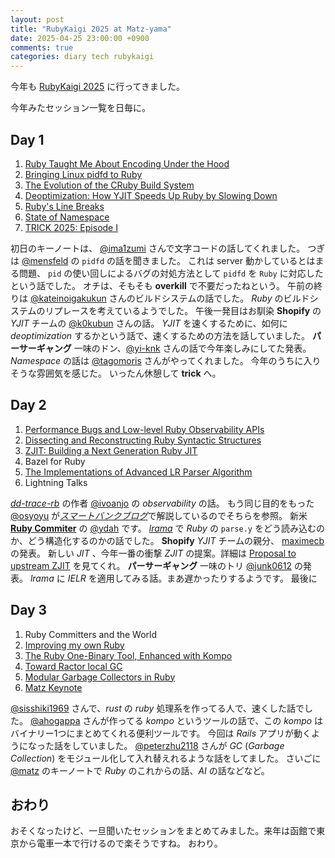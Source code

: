 ```yaml
---
layout: post
title: "RubyKaigi 2025 at Matz-yama"
date: 2025-04-25 23:00:00 +0900
comments: true
categories: diary tech rubykaigi
---
```


今年も [RubyKaigi 2025](https://rubykaigi.org/2025) に行ってきました。

今年みたセッション一覧を日毎に。

## Day 1

1. [Ruby Taught Me About Encoding Under the Hood](https://speakerdeck.com/ima1zumi/ruby-taught-me-about-under-the-hood)
1. [Bringing Linux pidfd to Ruby](https://mensfeld.github.io/bringing_linux_pidfd_to_ruby/)
1. [The Evolution of the CRuby Build System](https://speakerdeck.com/kateinoigakukun/the-evolution-of-the-cruby-build-system)
1. [Deoptimization: How YJIT Speeds Up Ruby by Slowing Down](https://speakerdeck.com/k0kubun/rubykaigi-2025)
1. [Ruby's Line Breaks](https://speakerdeck.com/yui_knk/rubys-line-breaks)
1. [State of Namespace](https://speakerdeck.com/tagomoris/state-of-namespace)
1. [TRICK 2025: Episode I](https://github.com/tric/trick2025)

初日のキーノートは、 [@ima1zumi](https://github.com/ima1zumi) さんで文字コードの話してくれました。
つぎは [@mensfeld](https://github.com/mensfeld) の `pidfd` の話を聞きました。
これは server 動かしているとはまる問題、 `pid` の使い回しによるバグの対処方法として `pidfd` を `Ruby` に対応したという話でした。
オチは、そもそも **overkill** で不要だったねという。
午前の終りは [@kateinoigakukun](https://github.com/kateinoigakukun) さんのビルドシステムの話でした。 _Ruby_ のビルドシステムのリプレースを考えているようでした。
午後一発目はお馴染 **Shopify** の _YJIT_ チームの [@k0kubun](https://github.com/k0kubun) さんの話。 _YJIT_ を速くするために、如何に _deoptimization_ するかという話で、速くするための方法を話していました。
**パーサーギャング** 一味のドン、[@yi-knk](https://github.com/yui-knk) さんの話で今年楽しみにしてた発表。
_Namespace_ の話は [@tagomoris](https://github.com/tagomoris) さんがやってくれました。
今年のうちに入りそうな雰囲気を感じた。
いったん休憩して **trick** へ。

## Day 2

1. [Performance Bugs and Low-level Ruby Observability APIs](https://docs.google.com/presentation/d/1lDnxFkc4URsi0LP4w1M5IXv5A02AG_HUy3gW_SpEWOA/edit#slide=id.g34edb417dc3_0_1471)
1. [Dissecting and Reconstructing Ruby Syntactic Structures](https://speakerdeck.com/ydah/dissecting-and-reconstructing-ruby-syntactic-structures)
1. [ZJIT: Building a Next Generation Ruby JIT]()
1. Bazel for Ruby
1. [The Implementations of Advanced LR Parser Algorithm](https://speakerdeck.com/junk0612/the-implementations-of-advanced-lr-parser-algorithm)
1. Lightning Talks

[_dd-trace-rb_](https://github.com/DataDog/dd-trace-rb) の作者 [@ivoanjo](https://github.com/ivoanjo) の _observability_ の話。
もう同じ目的をもった [@osyoyu](https://github.com/osyoyu) が[_スマートバンクブログ_](https://blog.smartbank.co.jp/entry/2025/04/25/110000)で解説しているのでそちらを参照。
新米 [**Ruby Commiter**](https://github.com/orgs/ruby/people) の [@ydah](https://github.com/ydah) です。
[_lrama_](https://github.com/ruby/lrama) で _Ruby_ の `parse.y` をどう読み込むのか、どう構造化するのかの話でした。
**Shopify** _YJIT_ チームの親分、 [maximecb](https://github.com/maximecb) の発表。
新しい _JIT_ 、今年一番の衝撃 _ZJIT_ の提案。詳細は [Proposal to upstream ZJIT](https://bugs.ruby-lang.org/issues/21221) を見てくれ。
**パーサーギャング** 一味のトリ [@junk0612](https://github.com/junk0612) の発表。
_lrama_ に _IELR_ を適用してみる話。まあ遅かったりするようです。
最後に

## Day 3

1. Ruby Committers and the World
1. [Improving my own Ruby](https://speakerdeck.com/sisshiki1969/improve-my-own-ruby)
1. [The Ruby One-Binary Tool, Enhanced with Kompo](https://speakerdeck.com/ahogappa/the-ruby-one-binary-tool-enhanced-with-kompo)
1. [Toward Ractor local GC](https://atdot.net/~ko1/activities/2025_rubykaigi2025.pdf)
1. [Modular Garbage Collectors in Ruby]()
1. [Matz Keynote]()

[@sisshiki1969](https://github.com/sisshiki1969) さんで、_rust_ の _ruby_ 処理系を作ってる人で、速くした話でした。
[@ahogappa](https://github.com/ahogappa) さんが作ってる _kompo_ というツールの話で、この _kompo_ はバイナリー1つにまとめてくれる便利ツールです。
今回は _Rails_ アプリが動くようになった話をしていました。
[@peterzhu2118](https://github.com/peterzhu2118) さんが _GC_ (_Garbage Collection_) をモジュール化して入れ替えれるような話をしてました。
さいごに [@matz](https://github.com/matz) のキーノートで _Ruby_ のこれからの話、_AI_ の話などなど。

## おわり

おそくなったけど、一旦聞いたセッションをまとめてみました。来年は函館で東京から電車一本で行けるので楽そうですね。
おわり。
